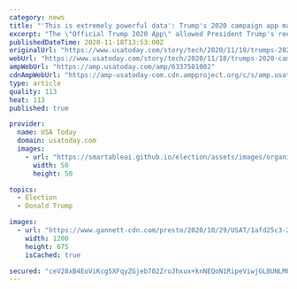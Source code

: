 ```yaml
---
category: news
title: "'This is extremely powerful data': Trump's 2020 campaign app manufacturer in financial trouble"
excerpt: "The \"Official Trump 2020 App\" allowed President Trump's reelection campaign to monitor the movements of his supporters."
publishedDateTime: 2020-11-18T13:53:00Z
originalUrl: "https://www.usatoday.com/story/tech/2020/11/18/trumps-2020-campaign-app-phunware/6337581002/"
webUrl: "https://www.usatoday.com/story/tech/2020/11/18/trumps-2020-campaign-app-phunware/6337581002/"
ampWebUrl: "https://amp.usatoday.com/amp/6337581002"
cdnAmpWebUrl: "https://amp-usatoday-com.cdn.ampproject.org/c/s/amp.usatoday.com/amp/6337581002"
type: article
quality: 113
heat: 113
published: true

provider:
  name: USA Today
  domain: usatoday.com
  images:
    - url: "https://smartableai.github.io/election/assets/images/organizations/usatoday.com-50x50.jpg"
      width: 50
      height: 50

topics:
  - Election
  - Donald Trump

images:
  - url: "https://www.gannett-cdn.com/presto/2020/10/29/USAT/1afd25c3-2dda-45be-beff-216856c55753-USP_News__President_Trump_Campains_in_Arizona.jpg?auto=webp&crop=3887,2187,x0,y388&format=pjpg&width=1200"
    width: 1200
    height: 675
    isCached: true

secured: "ceV28xB4EoViKcg5XFqyZGjeb702ZroJhxux+knNEQoN1RipeViwjGL8UNLMPhW5vaSjbTYS++cXfDHDy0UuDPPcvxxbtddXxf682Y47fsYSlykjmbObq0UiFp+pibpC+aB0bQF/vW5cn8/+cyRiPcyKp/pgqfLOJRnf2rmVvl/n24cTUScUYzyldIzVAwTGG05nTylbV7KS3QRRY5t2JU3GxSZ23+KbH04d+TFwugw4/LZOnWjYvmpAHb/jAkfy+i9F10Ni2xyGsR0KxjVDKBg5TLm3CraplbjGvq+oEk4JPJdWepSj/0t1d7smOMgePPL3oX200mLBmqKi0RonFq4pnQpMPMAFD+YXntL+Icc=;wSD/Ptw5/0pPbciVEHj0Jg=="
---
```


